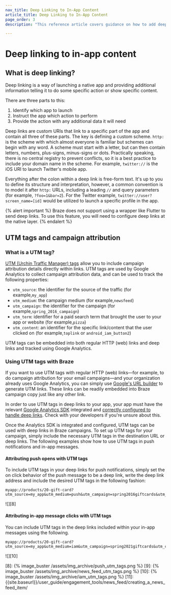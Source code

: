 ```yaml
---
nav_title: Deep Linking to In-App Content
article_title: Deep Linking to In-App Content
page_order: 3
description: "This reference article covers guidance on how to add deep linking to your in-app message content."

---
```


# Deep linking to in-app content

## What is deep linking?

Deep linking is a way of launching a native app and providing additional information telling it to do some specific action or show specific content.

There are three parts to this:

1. Identify which app to launch
2. Instruct the app which action to perform
3. Provide the action with any additional data it will need

Deep links are custom URIs that link to a specific part of the app and contain all three of these parts. The key is defining a custom scheme. `http:` is the scheme with which almost everyone is familiar but schemes can begin with any word. A scheme must start with a letter, but can then contain letters, numbers, plus-signs, minus-signs or dots. Practically speaking, there is no central registry to prevent conflicts, so it is a best practice to include your domain name in the scheme. For example, `twitter://` is the iOS URI to launch Twitter's mobile app.

Everything after the colon within a deep link is free-form text. It's up to you to define its structure and interpretation, however, a common convention is to model it after `http:` URLs, including a leading `//` and query parameters (for example, `?foo=1&bar=2`). For the Twitter example, `twitter://user?screen_name=[id]` would be utilized to launch a specific profile in the app.

{% alert important %}
Braze does not support using a wrapper like Flutter to send deep links. To use this feature, you will need to configure deep links at the native layer.
{% endalert %}


## UTM tags and campaign attribution

### What is a UTM tag?

[UTM (Urchin Traffic Manager) tags][4] allow you to include campaign attribution details directly within links. UTM tags are used by Google Analytics to collect campaign attribution data, and can be used to track the following properties:

- `utm_source`: the identifier for the source of the traffic (for example,`my_app`)
- `utm_medium`: the campaign medium (for example,`newsfeed`)
- `utm_campaign`: the identifier for the campaign (for example,`spring_2016_campaign`)
- `utm_term`: identifier for a paid search term that brought the user to your app or website (for example,`pizza`)
- `utm_content`: an identifier for the specific link/content that the user clicked on (for example,`toplink` or `android_iam_button2`)

UTM tags can be embedded into both regular HTTP (web) links and deep links and tracked using Google Analytics.

### Using UTM tags with Braze

If you want to use UTM tags with regular HTTP (web) links—for example, to do campaign attribution for your email campaigns—and your organization already uses Google Analytics, you can simply use [Google's URL builder][6] to generate UTM links. These links can be readily embedded into Braze campaign copy just like any other link.

In order to use UTM tags in deep links to your app, your app must have the relevant [Google Analytics SDK][5] integrated and [correctly configured to handle deep links][7]. Check with your developers if you're unsure about this.

Once the Analytics SDK is integrated and configured, UTM tags can be used with deep links in Braze campaigns. To set up UTM tags for your campaign, simply include the necessary UTM tags in the destination URL or deep links. The following examples show how to use UTM tags in push notifications and in-app messages.

#### Attributing push opens with UTM tags

To include UTM tags in your deep links for push notifications, simply set the on click behavior of the push message to be a deep link, write the deep link address and include the desired UTM tags in the following fashion:

```
myapp://products/20-gift-card?utm_source=my_app&utm_medium=push&utm_campaign=spring2016giftcards&utm_content=ios_deeplink
```

![][8]

#### Attributing in-app message clicks with UTM tags

You can include UTM tags in the deep links included within your in-app messages using the following.

```
myapp://products/20-gift-card?utm_source=my_app&utm_medium=iam&utm_campaign=spring2021giftcards&utm_content=web_link
```

![][10]

[1]: {{site.baseurl}}/developer_guide/platform_integration_guides/swift/push_notifications/integration/
[2]: {{site.baseurl}}/developer_guide/platform_integration_guides/swift/advanced_use_cases/linking/
[3]: {{site.baseurl}}/developer_guide/platform_integration_guides/android/advanced_use_cases/deep_linking/#Android_Deep_Advance
[4]: https://support.google.com/analytics/answer/1033863?hl=en
[5]: https://developers.google.com/analytics/devguides/collection/
[6]: https://support.google.com/analytics/answer/1033867
[7]: https://developers.google.com/analytics/solutions/mobile-campaign-deep-link
[8]: {% image_buster /assets/img_archive/push_utm_tags.png %}
[9]: {% image_buster /assets/img_archive/news_feed_utm_tags.png %}
[10]: {% image_buster /assets/img_archive/iam_utm_tags.png %}
[11]: {{site.baseurl}}/user_guide/engagement_tools/news_feed/creating_a_news_feed_item/
